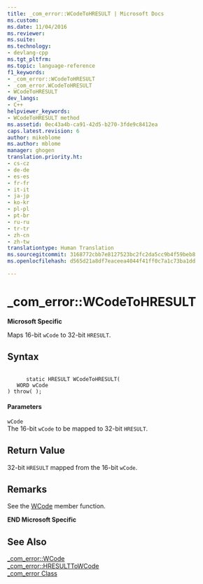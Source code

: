 ```yaml
---
title: _com_error::WCodeToHRESULT | Microsoft Docs
ms.custom: 
ms.date: 11/04/2016
ms.reviewer: 
ms.suite: 
ms.technology:
- devlang-cpp
ms.tgt_pltfrm: 
ms.topic: language-reference
f1_keywords:
- _com_error::WCodeToHRESULT
- _com_error.WCodeToHRESULT
- WCodeToHRESULT
dev_langs:
- C++
helpviewer_keywords:
- WCodeToHRESULT method
ms.assetid: 0ec43a4b-ca91-42d5-b270-3fde9c8412ea
caps.latest.revision: 6
author: mikeblome
ms.author: mblome
manager: ghogen
translation.priority.ht:
- cs-cz
- de-de
- es-es
- fr-fr
- it-it
- ja-jp
- ko-kr
- pl-pl
- pt-br
- ru-ru
- tr-tr
- zh-cn
- zh-tw
translationtype: Human Translation
ms.sourcegitcommit: 3168772cbb7e8127523bc2fc2da5cc9b4f59beb8
ms.openlocfilehash: d565d21a8df7eaceea4044f41ff0c7a1c73ba1dd

---
```

# _com_error::WCodeToHRESULT
**Microsoft Specific**  
  
 Maps 16-bit `wCode` to 32-bit `HRESULT`.  
  
## Syntax  
  
```  
  
      static HRESULT WCodeToHRESULT(  
   WORD wCode   
) throw( );  
```  
  
#### Parameters  
 `wCode`  
 The 16-bit `wCode` to be mapped to 32-bit `HRESULT`.  
  
## Return Value  
 32-bit `HRESULT` mapped from the 16-bit `wCode`.  
  
## Remarks  
 See the [WCode](../cpp/com-error-wcode.md) member function.  
  
 **END Microsoft Specific**  
  
## See Also  
 [_com_error::WCode](../cpp/com-error-wcode.md)   
 [_com_error::HRESULTToWCode](../cpp/com-error-hresulttowcode.md)   
 [_com_error Class](../cpp/com-error-class.md)


<!--HONumber=Jan17_HO2-->


